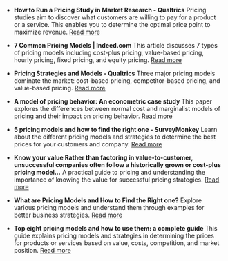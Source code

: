 - **How to Run a Pricing Study in Market Research - Qualtrics**
  Pricing studies aim to discover what customers are willing to pay for a product or a service. This enables you to determine the optimal price point to maximize revenue.
  [Read more](https://www.qualtrics.com/experience-management/product/how-to-run-pricing-study/)

- **7 Common Pricing Models | Indeed.com**
  This article discusses 7 types of pricing models including cost-plus pricing, value-based pricing, hourly pricing, fixed pricing, and equity pricing.
  [Read more](https://www.indeed.com/career-advice/career-development/pricing-modeling)

- **Pricing Strategies and Models - Qualtrics**
  Three major pricing models dominate the market: cost-based pricing, competitor-based pricing, and value-based pricing.
  [Read more](https://www.qualtrics.com/experience-management/product/pricing-strategies/)

- **A model of pricing behavior: An econometric case study**
  This paper explores the differences between normal cost and marginalist models of pricing and their impact on pricing behavior.
  [Read more](https://personal.eur.nl/thurik/Research/Articles/A%20model%20of%20pricing%20behavior,%20an%20econometric%20case%20study.pdf)

- **5 pricing models and how to find the right one - SurveyMonkey**
  Learn about the different pricing models and strategies to determine the best prices for your customers and company.
  [Read more](https://www.surveymonkey.com/market-research/resources/pricing-models)

- **Know your value Rather than factoring in value-to-customer, unsuccessful companies often follow a historically grown or cost-plus pricing model...**
  A practical guide to pricing and understanding the importance of knowing the value for successful pricing strategies.
  [Read more](https://www.simon-kucher.com/sites/default/files/2019-06/SimonKucher_Ebook_A_Practical_Guide_to_Pricing.pdf)

- **What are Pricing Models and How to Find the Right one?**
  Explore various pricing models and understand them through examples for better business strategies.
  [Read more](https://priceva.com/blog/pricing-modeling)

- **Top eight pricing models and how to use them: a complete guide**
  This guide explains pricing models and strategies in determining the prices for products or services based on value, costs, competition, and market position.
  [Read more](https://chargeover.com/blog/pricing-model)